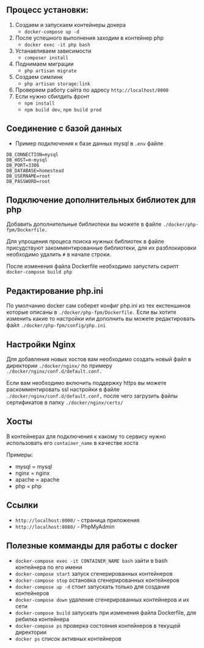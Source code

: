 ## Процесс установки:

1. Создаем и запускаем контейнеры докера 
    *  `docker-compose up -d`
2. После успешного выполнения заходим в контейнер php 
    * `docker exec -it php bash`
3. Устанавливаем зависимости
    * `composer install`
4. Поднимаем миграции
    * `php artisan migrate`
6. Создаем симлинк
    * `php artisan storage:link`
7. Проверяем работу сайта по адресу `http://localhost/8000`
6. Если нужно сбилдить фронт
    * `npm install`
    * `npm build dev`, `npm build prod`
    
## Соединение с базой данных    
    
* Пример подключения к базе данных mysql в `.env` файле
```
DB_CONNECTION=mysql
DB_HOST=m-mysql
DB_PORT=3306
DB_DATABASE=homestead
DB_USERNAME=root
DB_PASSWORD=root
```

## Подключение дополнительных библиотек для php
Добавить дополнительные библиотеки вы можете в файле `./docker/php-fpm/Dockerfile.`

Для упрощения процеса поиска нужных библиотек в файле присудствуют
 закомментированные библиотеки, для их разблокировки необходимо удалить `#` в начале строки.

После изменения файла Dockerfile необходимо запустить скрипт `docker-compose build php`

## Редактирование php.ini
По умолчанию docker сам соберет конфиг php.ini из тех екстеншинов которые
 описаны в `./docker/php-fpm/Dockerfile.` Если вы хотите изменить какие то
  настройки или дополнить вы можете редактировать файл `./docker/php-fpm/config/php.ini`

## Настройки Nginx
Для добавления новых хостов вам необходимо создать новый файл в директории
 `./docker/nginx/` по примеру `./docker/nginx/conf.d/default.conf.`
 
Если вам необходимо включить поддержку https вы можете раскомментировать
ssl настройки в файле `./docker/nginx/conf.d/default.conf,` после чего
загрузить файлы сертификатов в папку `./docker/nginx/certs/`

## Хосты
В контейнерах для подключения к какому то сервису нужно использовать
его `container_name` в качестве хоста

Примеры:
 * mysql = mysql
 * nginx = nginx
 * apache = apache
 * php = php

 ## Ссылки
 * `http://localhost:8000/` - страница приложения
 * `http://localhost:8080/` - PhpMyAdmin
 
 ## Полезные комманды для работы с docker
 *  `docker-compose exec -it CONTAINER_NAME bash` зайти в bash контейнера по его имени
 *  `docker-compose start` запуск сгенерированных контейнеров
 *  `docker-compose stop` остановка сгенерированных контейнеров
 *  `docker-compose up -d` стоит запускать только для создания контейнеров
 *  `docker-compose down` удаление сгенерированных контейнеров и их сети
 *  `docker-compose build` запускать при изменения файла Dockerfile, для ребилка контейнера
 *  `docker-compose ps` проверка состояния контейнеров в текущей директории
 *  `docker ps` список активных контейнеров
 
